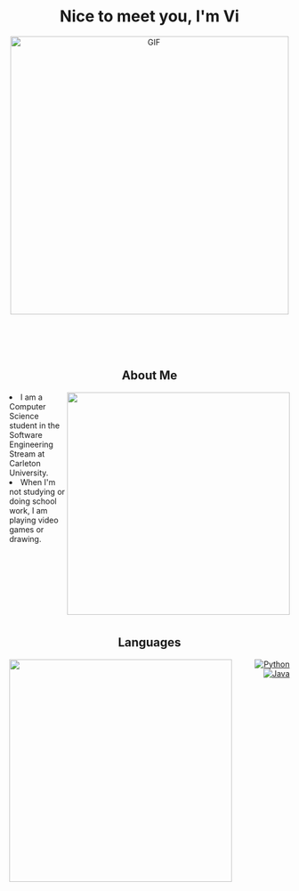 <!-- Credits to @gifhonkai and gifgenshin for gifs used in this README-->
<h1 align="center"> Nice to meet you, I'm Vi </h1>
<div align="center">
<img hight="200" width="500" alt="GIF" align="center" src="https://github.com/user-attachments/assets/a3a38405-69d8-4b5a-b042-7bbc2faa3e42"/>
</div>
<br/>
<br/>
<br/>
<br/>

<!-- Details About Person-->
<h2 align="center"> About Me </h2>
<div>
  <img hight="300" width="400" src="https://github.com/user-attachments/assets/c32ffe35-45ec-4577-bc76-f00b11b72448" align ="right"/>
  <li>
    I am a Computer Science student in the Software Engineering Stream at Carleton University. 
  </li>
  <li>
    When I'm not studying or doing school work, I am playing video games or drawing. 
  </li>
</div>

<br/>
<br/>
<br/>
<br/>
<br/>
<br/>
<br/>
<br/>

<!-- Still Learning new Languages-->
<h2 align="center"> Languages </h2>
<img width="400" src="https://github.com/user-attachments/assets/d19cc91b-3efb-4228-970b-0b7841ded5ff" align="left">
<p align="right"> 
            <a href="https://github.com/search?q=user%3Adbcalitis+language%3Apython"><img alt="Python" src="https://img.shields.io/badge/Python-FFD43B?style=for-the-badge&logo=python&logoColor=green"></a>
            <a href="https://github.com/search?q=user%3Adbcalitis+language%3Ajava"><img alt="Java" src="https://img.shields.io/badge/Java-007396.svg?style=for-the-badge&logo=java&logoColor=green"></a>
</p>

